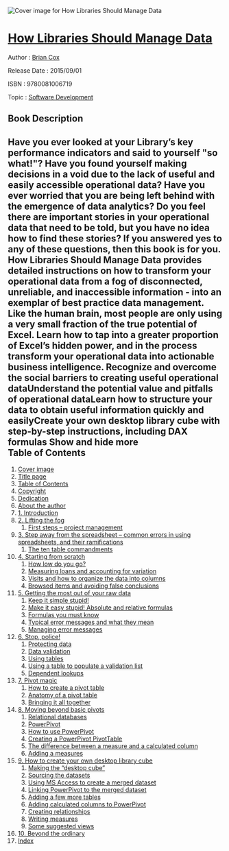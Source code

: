 ![Cover image for How Libraries Should Manage Data](https://imgdetail.ebookreading.net/cover/cover/20200215/EB9780081006719.jpg)

[How Libraries Should Manage Data](https://ebookreading.net/view/book/How+Libraries+Should+Manage+Data-EB9780081006719_1.html "How Libraries Should Manage Data")
====================================================================================================================

Author : [Brian Cox](https://ebookreading.net/search/author/Brian+Cox)

Release Date : 2015/09/01

ISBN : 9780081006719

Topic : [Software Development](https://ebookreading.net/search/category/software-development)

Book Description
-----------------

 Have you ever looked at your Library’s key performance indicators and said to yourself "so what!"? Have you found yourself making decisions in a void due to the lack of useful and easily accessible operational data? Have you ever worried that you are being left behind with the emergence of data analytics? Do you feel there are important stories in your operational data that need to be told, but you have no idea how to find these stories? If you answered yes to any of these questions, then this book is for you. How Libraries Should Manage Data provides detailed instructions on how to transform your operational data from a fog of disconnected, unreliable, and inaccessible information - into an exemplar of best practice data management. Like the human brain, most people are only using a very small fraction of the true potential of Excel. Learn how to tap into a greater proportion of Excel’s hidden power, and in the process transform your operational data into actionable business intelligence. 
Recognize and overcome the social barriers to creating useful operational dataUnderstand the potential value and pitfalls of operational dataLearn how to structure your data to obtain useful information quickly and easilyCreate your own desktop library cube with step-by-step instructions, including DAX formulas        Show and hide more                
Table of Contents
-----------------

1. [Cover image](https://ebookreading.net/view/book/How+Libraries+Should+Manage+Data-EB9780081006719_1.html)
1. [Title page](https://ebookreading.net/view/book/How+Libraries+Should+Manage+Data-EB9780081006719_2.html)
1. [Table of Contents](https://ebookreading.net/view/book/How+Libraries+Should+Manage+Data-EB9780081006719_3.html)
1. [Copyright](https://ebookreading.net/view/book/How+Libraries+Should+Manage+Data-EB9780081006719_4.html)
1. [Dedication](https://ebookreading.net/view/book/How+Libraries+Should+Manage+Data-EB9780081006719_5.html#ded001titl)
1. [About the author](https://ebookreading.net/view/book/How+Libraries+Should+Manage+Data-EB9780081006719_6.html#bio001titl)
1. [1. Introduction](https://ebookreading.net/view/book/How+Libraries+Should+Manage+Data-EB9780081006719_7.html#chp001titl)
1. [2. Lifting the fog](https://ebookreading.net/view/book/How+Libraries+Should+Manage+Data-EB9780081006719_8.html#chp002titl)
    1. [First steps – project management](https://ebookreading.net/view/book/How+Libraries+Should+Manage+Data-EB9780081006719_8.html#st0020)
1. [3. Step away from the spreadsheet – common errors in using spreadsheets, and their ramifications](https://ebookreading.net/view/book/How+Libraries+Should+Manage+Data-EB9780081006719_9.html#chp003titl)
    1. [The ten table commandments](https://ebookreading.net/view/book/How+Libraries+Should+Manage+Data-EB9780081006719_9.html#st0020)
1. [4. Starting from scratch](https://ebookreading.net/view/book/How+Libraries+Should+Manage+Data-EB9780081006719_10.html#chp004titl)
    1. [How low do you go?](https://ebookreading.net/view/book/How+Libraries+Should+Manage+Data-EB9780081006719_10.html#st0020)
    1. [Measuring loans and accounting for variation](https://ebookreading.net/view/book/How+Libraries+Should+Manage+Data-EB9780081006719_10.html#st0025)
    1. [Visits and how to organize the data into columns](https://ebookreading.net/view/book/How+Libraries+Should+Manage+Data-EB9780081006719_10.html#st0030)
    1. [Browsed items and avoiding false conclusions](https://ebookreading.net/view/book/How+Libraries+Should+Manage+Data-EB9780081006719_10.html#st0035)
1. [5. Getting the most out of your raw data](https://ebookreading.net/view/book/How+Libraries+Should+Manage+Data-EB9780081006719_11.html#chp005titl)
    1. [Keep it simple stupid!](https://ebookreading.net/view/book/How+Libraries+Should+Manage+Data-EB9780081006719_11.html#st0020)
    1. [Make it easy stupid! Absolute and relative formulas](https://ebookreading.net/view/book/How+Libraries+Should+Manage+Data-EB9780081006719_11.html#st0025)
    1. [Formulas you must know](https://ebookreading.net/view/book/How+Libraries+Should+Manage+Data-EB9780081006719_11.html#st0030)
    1. [Typical error messages and what they mean](https://ebookreading.net/view/book/How+Libraries+Should+Manage+Data-EB9780081006719_11.html#st0035)
    1. [Managing error messages](https://ebookreading.net/view/book/How+Libraries+Should+Manage+Data-EB9780081006719_11.html#st0040)
1. [6. Stop, police!](https://ebookreading.net/view/book/How+Libraries+Should+Manage+Data-EB9780081006719_12.html#chp006titl)
    1. [Protecting data](https://ebookreading.net/view/book/How+Libraries+Should+Manage+Data-EB9780081006719_12.html#st0020)
    1. [Data validation](https://ebookreading.net/view/book/How+Libraries+Should+Manage+Data-EB9780081006719_12.html#st0025)
    1. [Using tables](https://ebookreading.net/view/book/How+Libraries+Should+Manage+Data-EB9780081006719_12.html#st0030)
    1. [Using a table to populate a validation list](https://ebookreading.net/view/book/How+Libraries+Should+Manage+Data-EB9780081006719_12.html#st0035)
    1. [Dependent lookups](https://ebookreading.net/view/book/How+Libraries+Should+Manage+Data-EB9780081006719_12.html#st0040)
1. [7. Pivot magic](https://ebookreading.net/view/book/How+Libraries+Should+Manage+Data-EB9780081006719_13.html#chp007titl)
    1. [How to create a pivot table](https://ebookreading.net/view/book/How+Libraries+Should+Manage+Data-EB9780081006719_13.html#st0020)
    1. [Anatomy of a pivot table](https://ebookreading.net/view/book/How+Libraries+Should+Manage+Data-EB9780081006719_13.html#st0025)
    1. [Bringing it all together](https://ebookreading.net/view/book/How+Libraries+Should+Manage+Data-EB9780081006719_13.html#st0030)
1. [8. Moving beyond basic pivots](https://ebookreading.net/view/book/How+Libraries+Should+Manage+Data-EB9780081006719_14.html#chp008titl)
    1. [Relational databases](https://ebookreading.net/view/book/How+Libraries+Should+Manage+Data-EB9780081006719_14.html#st0020)
    1. [PowerPivot](https://ebookreading.net/view/book/How+Libraries+Should+Manage+Data-EB9780081006719_14.html#st0025)
    1. [How to use PowerPivot](https://ebookreading.net/view/book/How+Libraries+Should+Manage+Data-EB9780081006719_14.html#st0030)
    1. [Creating a PowerPivot PivotTable](https://ebookreading.net/view/book/How+Libraries+Should+Manage+Data-EB9780081006719_14.html#st0040)
    1. [The difference between a measure and a calculated column](https://ebookreading.net/view/book/How+Libraries+Should+Manage+Data-EB9780081006719_14.html#st0045)
    1. [Adding a measures](https://ebookreading.net/view/book/How+Libraries+Should+Manage+Data-EB9780081006719_14.html#st0050)
1. [9. How to create your own desktop library cube](https://ebookreading.net/view/book/How+Libraries+Should+Manage+Data-EB9780081006719_15.html#chp009titl)
    1. [Making the “desktop cube”](https://ebookreading.net/view/book/How+Libraries+Should+Manage+Data-EB9780081006719_15.html#st0020)
    1. [Sourcing the datasets](https://ebookreading.net/view/book/How+Libraries+Should+Manage+Data-EB9780081006719_15.html#st0025)
    1. [Using MS Access to create a merged dataset](https://ebookreading.net/view/book/How+Libraries+Should+Manage+Data-EB9780081006719_15.html#st0030)
    1. [Linking PowerPivot to the merged dataset](https://ebookreading.net/view/book/How+Libraries+Should+Manage+Data-EB9780081006719_15.html#st0035)
    1. [Adding a few more tables](https://ebookreading.net/view/book/How+Libraries+Should+Manage+Data-EB9780081006719_15.html#st0040)
    1. [Adding calculated columns to PowerPivot](https://ebookreading.net/view/book/How+Libraries+Should+Manage+Data-EB9780081006719_15.html#st0065)
    1. [Creating relationships](https://ebookreading.net/view/book/How+Libraries+Should+Manage+Data-EB9780081006719_15.html#st0115)
    1. [Writing measures](https://ebookreading.net/view/book/How+Libraries+Should+Manage+Data-EB9780081006719_15.html#st0120)
    1. [Some suggested views](https://ebookreading.net/view/book/How+Libraries+Should+Manage+Data-EB9780081006719_15.html#st0140)
1. [10. Beyond the ordinary](https://ebookreading.net/view/book/How+Libraries+Should+Manage+Data-EB9780081006719_16.html#chp010titl)
1. [Index](https://ebookreading.net/view/book/How+Libraries+Should+Manage+Data-EB9780081006719_17.html)
